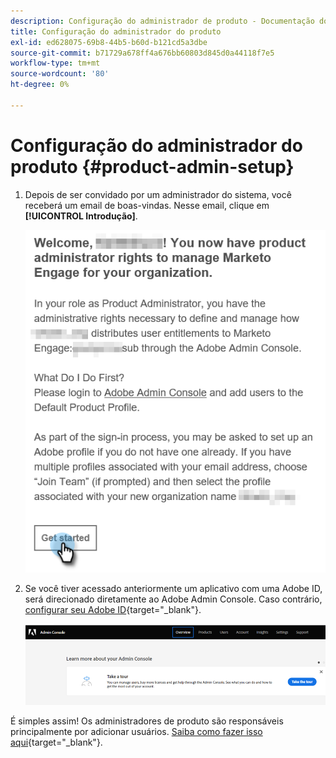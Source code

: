 ```yaml
---
description: Configuração do administrador de produto - Documentação do Marketo - Documentação do produto
title: Configuração do administrador do produto
exl-id: ed628075-69b8-44b5-b60d-b121cd5a3dbe
source-git-commit: b71729a678ff4a676bb60803d845d0a44118f7e5
workflow-type: tm+mt
source-wordcount: '80'
ht-degree: 0%

---
```


# Configuração do administrador do produto {#product-admin-setup}

1. Depois de ser convidado por um administrador do sistema, você receberá um email de boas-vindas. Nesse email, clique em **[!UICONTROL Introdução]**.

   ![](assets/admin-setup-7.png)

1. Se você tiver acessado anteriormente um aplicativo com uma Adobe ID, será direcionado diretamente ao Adobe Admin Console. Caso contrário, [configurar seu Adobe ID](https://helpx.adobe.com/manage-account/using/create-update-adobe-id.html){target="_blank"}.

   ![](assets/admin-setup-8.png)

É simples assim! Os administradores de produto são responsáveis principalmente por adicionar usuários. [Saiba como fazer isso aqui](/help/marketo/product-docs/administration/marketo-with-adobe-identity/add-or-remove-a-user.md#add-a-user){target="_blank"}.
